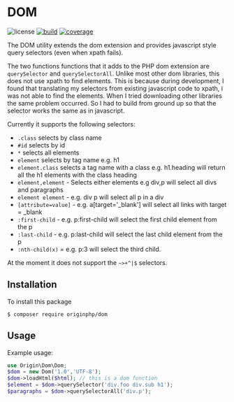 # DOM

![license](https://img.shields.io/badge/license-MIT-brightGreen.svg)
[![build](https://travis-ci.org/originphp/dom.svg?branch=master)](https://travis-ci.org/originphp/dom)
[![coverage](https://coveralls.io/repos/github/originphp/dom/badge.svg?branch=master)](https://coveralls.io/github/originphp/dom?branch=master)

The DOM utility extends the dom extension and provides javascript style query selectors (even when xpath fails).

The two functions functions that it adds to the PHP dom extension are `querySelector` and `querySelectorAll`. Unlike most other dom libraries, this does not use xpath to find elements. This is because during development, I found that translating my selectors from existing javascript code to xpath, i was not able to find the elements. When I tried downloading other libraries the same problem occurred. So I had to build from ground up so that the selector works the same as in javascript.

Currently it supports the following selectors:

 - `.class` selects by class name
 - `#id` selects by id
 - `*` selects all elements
 - `element` selects by tag name e.g. h1
 - `element.class` selects a tag name with a class e.g. h1.heading  will return all the h1 elements with the class heading
 - `element,element` - Selects either elements e.g div,p will select all divs and paragraphs
 - `element element` - e.g. div p will select all p in a div
 - `[attribute=value]` - e.g. a[target='_blank'] will select all links with target = _blank
 - `:first-child` - e.g. p:first-child will select the first child element from the p
 - `:last-child` - e.g. p:last-child will select the last child element from the p
 - `:nth-child(x)` = e.g. p:3 will select the third child. 

At the moment it does not support the `~>+^|$` selectors.

## Installation

To install this package

```linux
$ composer require originphp/dom
```

## Usage

Example usage:

```php
use Origin\Dom\Dom;
$dom = new Dom('1.0','UTF-8');
$dom->loadHtml($html); // this is a dom function
$element = $dom->querySelector('div.foo div.sub h1');
$paragraphs = $dom->querySelectorAll('div.p');
```